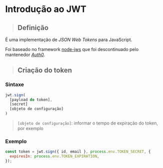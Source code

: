 # Introdução ao JWT

> ## **Definição**

É uma implementação de _JSON Web Tokens_ para JavaScript.

Foi baseado no framework [node-jws](https://github.com/auth0/node-jws) que foi descontinuado pelo mantenedor [_Auth0_](https://github.com/auth0).

> ## **Criação do token**

### **Sintaxe**

```js
jwt.sign(
  [payload do token],
  [secret]
  [objeto de configuração]
)
```

> `[objeto de configuração]`: informar o tempo de expiração do token, por exemplo

### **Exemplo**

```js
const token = jwt.sign({ id, email }, process.env.TOKEN_SECRET, {
  expiresIn: process.env.TOKEN_EXPIRATION,
});
```
